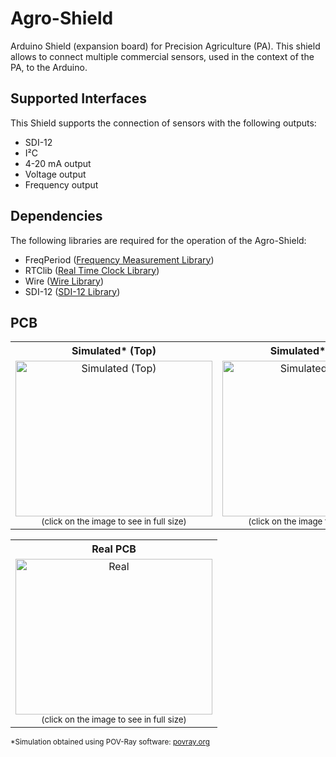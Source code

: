 Agro-Shield
==============
Arduino Shield (expansion board) for Precision Agriculture (PA). This shield allows to connect multiple commercial sensors, used in the context of the PA, to the Arduino.

Supported Interfaces
---
This Shield supports the connection of sensors with the following outputs:
- SDI-12
- I²C
- 4-20 mA output
- Voltage output
- Frequency output

Dependencies
---
The following libraries are required for the operation of the Agro-Shield:
- FreqPeriod (<a href="http://interface.khm.de/index.php/lab/interfaces-advanced/frequency-measurement-library/" target="_blank">Frequency Measurement Library</a>)
- RTClib (<a href="https://github.com/adafruit/RTClib" target="_blank">Real Time Clock Library</a>)
- Wire (<a href="https://github.com/PaulStoffregen/Wire" target="_blank">Wire Library</a>)
- SDI-12 (<a href="https://github.com/EnviroDIY/Arduino-SDI-12" target="_blank">SDI-12 Library</a>)

PCB
---
<center>
	<table>
		<tr>
			<th colspan="1">Simulated* (Top)</th>
			<th colspan="1">Simulated* (Bottom)</th>
		</tr>
		<tr>
			<td style="text-align:center;"><img alt="Simulated (Top)" src="https://i.ibb.co/xFnn6qp/PCB-SIMUL-FRONT.png" width="315" height="249"/><br><sup>(click on the image to see in full size)</sup></td>
			<td style="text-align:center;"><img alt="Simulated (Bottom)" src="https://i.ibb.co/McNSy31/PCB-SIMUL-BACK.png" width="315" height="249"/><br><sup>(click on the image to see in full size)</sup></td>
		</tr>
	</table>
</center>

<center>
	<table>
		<tr>
			<th colspan="1">Real PCB</th>
		</tr>
		<tr>
			<td style="text-align:center;"><img alt="Real" src="https://i.ibb.co/xFsscR8/PCB-FINAL.jpg" width="315" height="249"/><br><sup>(click on the image to see in full size)</sup></td>
		</tr>
	</table>
</center>

<sup>*Simulation obtained using POV-Ray software: <a href="http://www.povray.org/" target="_blank">povray.org</a></sup>
